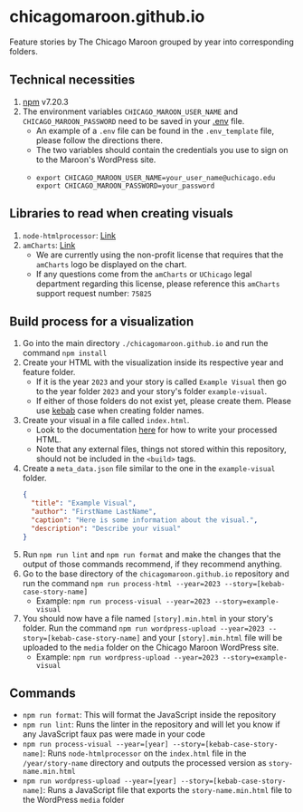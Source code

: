 # chicagomaroon.github.io

Feature stories by The Chicago Maroon grouped by year into corresponding folders.

## Technical necessities
1. [npm](https://www.npmjs.com/) v7.20.3
2. The environment variables `CHICAGO_MAROON_USER_NAME` and `CHICAGO_MAROON_PASSWORD` need to be saved in your [.env](https://www.codementor.io/@parthibakumarmurugesan/what-is-env-how-to-set-up-and-run-a-env-file-in-node-1pnyxw9yxj) file.
   - An example of a `.env` file can be found in the `.env_template` file, please follow the directions there.
   - The two variables should contain the credentials you use to sign on to the Maroon's WordPress site.
   - ```
     export CHICAGO_MAROON_USER_NAME=your_user_name@uchicago.edu
     export CHICAGO_MAROON_PASSWORD=your_password
     ```

## Libraries to read when creating visuals
1. `node-htmlprocessor`: [Link](https://github.com/dciccale/node-htmlprocessor)
2. `amCharts`: [Link](https://www.amcharts.com/)
   - We are currently using the non-profit license that requires that the `amCharts` logo be displayed on the chart.
   - If any questions come from the `amCharts` or `UChicago` legal department regarding this license, please reference this `amCharts` support request number: `75825`

## Build process for a visualization
1. Go into the main directory `./chicagomaroon.github.io` and run the command `npm install`
2. Create your HTML with the visualization inside its respective year and feature folder.
    - If it is the year `2023` and your story is called `Example Visual` then go to the year folder `2023` and your story's folder `example-visual`.
    - If either of those folders do not exist yet, please create them. Please use [kebab](https://www.freecodecamp.org/news/programming-naming-conventions-explained#what-is-kebab-case) case when creating folder names.
3. Create your visual in a file called `index.html`.
   - Look to the documentation [here](https://github.com/dciccale/grunt-processhtml#readme) for how to write your processed HTML.
   - Note that any external files, things not stored within this repository, should not be included in the `<build>` tags.
4. Create a `meta_data.json` file similar to the one in the `example-visual` folder.
   ```json
   {
     "title": "Example Visual",
     "author": "FirstName LastName",
     "caption": "Here is some information about the visual.",
     "description": "Describe your visual"
   }
   ```
5. Run `npm run lint` and `npm run format` and make the changes that the output of those commands recommend, if they recommend anything.
6. Go to the base directory of the `chicagomaroon.github.io` repository and run the command `npm run process-html --year=2023 --story=[kebab-case-story-name]`
   - Example: `npm run process-visual --year=2023 --story=example-visual`
7. You should now have a file named `[story].min.html` in your story's folder. Run the command `npm run wordpress-upload --year=2023 --story=[kebab-case-story-name]` and your `[story].min.html` file will be uploaded to the `media` folder on the Chicago Maroon WordPress site.
   - Example: `npm run wordpress-upload --year=2023 --story=example-visual`

## Commands
- `npm run format`: This will format the JavaScript inside the repository
- `npm run lint`: Runs the linter in the repository and will let you know if any JavaScript faux pas were made in your code
- `npm run process-visual --year=[year] --story=[kebab-case-story-name]`: Runs `node-htmlprocessor` on the `index.html` file in the `/year/story-name` directory and outputs the processed version as `story-name.min.html`
- `npm run wordpress-upload --year=[year] --story=[kebab-case-story-name]`: Runs a JavaScript file that exports the `story-name.min.html` file to the WordPress `media` folder 
